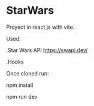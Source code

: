 # StarWars

Proyect in react js with vite.

Used:

.Star Wars API https://swapi.dev/

.Hooks

Once cloned run:

npm install

npm run dev 
